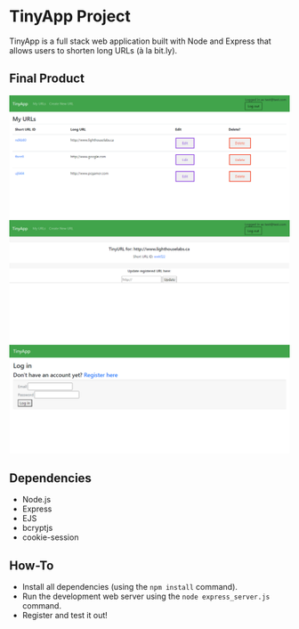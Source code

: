 # TinyApp Project

TinyApp is a full stack web application built with Node and Express that allows users to shorten long URLs (à la bit.ly).

## Final Product

!["The /urls page, displaying the URLs that have been added by the user"](https://github.com/HandsomePeasant/tinyapp/blob/master/docs/urls_pic.png?raw=true)
!["The view after clicking the Edit button"](https://github.com/HandsomePeasant/tinyapp/blob/master/docs/urls_show_pic.png?raw=true)
!["The login page"](https://github.com/HandsomePeasant/tinyapp/blob/master/docs/login_pic.png?raw=true)

## Dependencies

- Node.js
- Express
- EJS
- bcryptjs
- cookie-session

## How-To

- Install all dependencies (using the `npm install` command).
- Run the development web server using the `node express_server.js` command.
- Register and test it out!